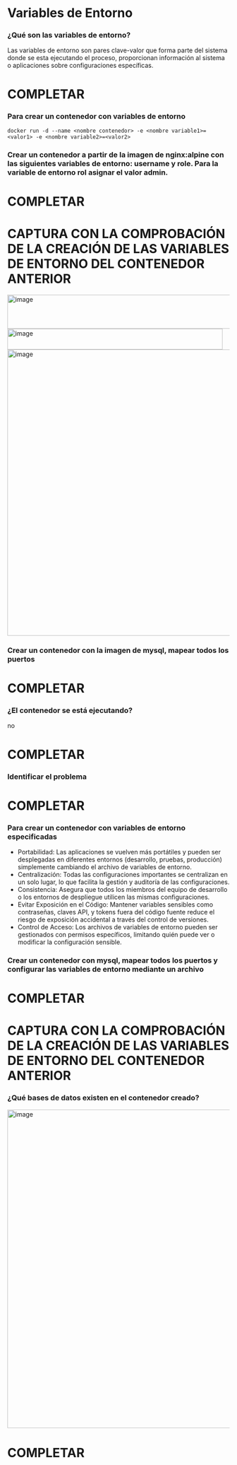 # Variables de Entorno
### ¿Qué son las variables de entorno?

Las variables de entorno son pares clave-valor que forma parte del sistema donde se esta ejecutando el proceso, proporcionan información al sistema o aplicaciones sobre 
configuraciones específicas.

# COMPLETAR

### Para crear un contenedor con variables de entorno

```
docker run -d --name <nombre contenedor> -e <nombre variable1>=<valor1> -e <nombre variable2>=<valor2>
```

### Crear un contenedor a partir de la imagen de nginx:alpine con las siguientes variables de entorno: username y role. Para la variable de entorno rol asignar el valor admin.

# COMPLETAR

# CAPTURA CON LA COMPROBACIÓN DE LA CREACIÓN DE LAS VARIABLES DE ENTORNO DEL CONTENEDOR ANTERIOR

<img width="1079" height="77" alt="image" src="https://github.com/user-attachments/assets/106de995-36b9-4af1-ac4a-b6cff794dbf1" />

<img width="488" height="47" alt="image" src="https://github.com/user-attachments/assets/d042c433-d915-48cd-98d9-decb36457c1c" />


<img width="927" height="648" alt="image" src="https://github.com/user-attachments/assets/8db6951e-5b9f-4076-a8f8-3653b8bcf906" />



### Crear un contenedor con la imagen de mysql, mapear todos los puertos
# COMPLETAR

### ¿El contenedor se está ejecutando?

no

# COMPLETAR

### Identificar el problema
# COMPLETAR

### Para crear un contenedor con variables de entorno especificadas
- Portabilidad: Las aplicaciones se vuelven más portátiles y pueden ser desplegadas en diferentes entornos (desarrollo, pruebas, producción) simplemente cambiando el archivo de variables de entorno.
- Centralización: Todas las configuraciones importantes se centralizan en un solo lugar, lo que facilita la gestión y auditoría de las configuraciones.
- Consistencia: Asegura que todos los miembros del equipo de desarrollo o los entornos de despliegue utilicen las mismas configuraciones.
- Evitar Exposición en el Código: Mantener variables sensibles como contraseñas, claves API, y tokens fuera del código fuente reduce el riesgo de exposición accidental a través del control de versiones.
- Control de Acceso: Los archivos de variables de entorno pueden ser gestionados con permisos específicos, limitando quién puede ver o modificar la configuración sensible.

### Crear un contenedor con mysql, mapear todos los puertos y configurar las variables de entorno mediante un archivo
# COMPLETAR

# CAPTURA CON LA COMPROBACIÓN DE LA CREACIÓN DE LAS VARIABLES DE ENTORNO DEL CONTENEDOR ANTERIOR 

### ¿Qué bases de datos existen en el contenedor creado?

<img width="932" height="721" alt="image" src="https://github.com/user-attachments/assets/d5a9f099-2fa2-4f54-9b15-f705104c3b80" />


# COMPLETAR
